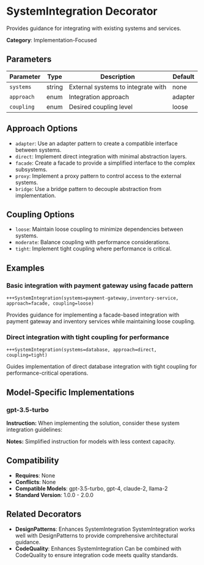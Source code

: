 # SystemIntegration Decorator

Provides guidance for integrating with existing systems and services.

**Category**: Implementation-Focused

## Parameters

| Parameter | Type | Description | Default |
|-----------|------|-------------|--------|
| `systems` | string | External systems to integrate with | none |
| `approach` | enum | Integration approach | adapter |
| `coupling` | enum | Desired coupling level | loose |

## Approach Options

- `adapter`: Use an adapter pattern to create a compatible interface between systems.
- `direct`: Implement direct integration with minimal abstraction layers.
- `facade`: Create a facade to provide a simplified interface to the complex subsystems.
- `proxy`: Implement a proxy pattern to control access to the external systems.
- `bridge`: Use a bridge pattern to decouple abstraction from implementation.

## Coupling Options

- `loose`: Maintain loose coupling to minimize dependencies between systems.
- `moderate`: Balance coupling with performance considerations.
- `tight`: Implement tight coupling where performance is critical.

## Examples

### Basic integration with payment gateway using facade pattern

```
+++SystemIntegration(systems=payment-gateway,inventory-service, approach=facade, coupling=loose)
```

Provides guidance for implementing a facade-based integration with payment gateway and inventory services while maintaining loose coupling.

### Direct integration with tight coupling for performance

```
+++SystemIntegration(systems=database, approach=direct, coupling=tight)
```

Guides implementation of direct database integration with tight coupling for performance-critical operations.

## Model-Specific Implementations

### gpt-3.5-turbo

**Instruction:** When implementing the solution, consider these system integration guidelines:

**Notes:** Simplified instruction for models with less context capacity.


## Compatibility

- **Requires**: None
- **Conflicts**: None
- **Compatible Models**: gpt-3.5-turbo, gpt-4, claude-2, llama-2
- **Standard Version**: 1.0.0 - 2.0.0

## Related Decorators

- **DesignPatterns**: Enhances SystemIntegration SystemIntegration works well with DesignPatterns to provide comprehensive architectural guidance.
- **CodeQuality**: Enhances SystemIntegration Can be combined with CodeQuality to ensure integration code meets quality standards.
